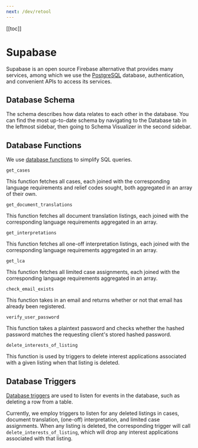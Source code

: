 ```yaml
---
next: /dev/retool
---
```


[[toc]]

# Supabase

Supabase is an open source Firebase alternative that provides many services, among which we use the [PostgreSQL](https://www.postgresql.org/) database, authentication, and convenient APIs to access its services.

## Database Schema

The schema describes how data relates to each other in the database.
You can find the most up-to-date schema by navigating to the Database tab in the leftmost sidebar, then going to Schema Visualizer in the second sidebar.

## Database Functions

We use [database functions](https://supabase.com/docs/guides/database/functions) to simplify SQL queries.

`get_cases`

This function fetches all cases, each joined with the corresponding language requirements and relief codes sought, both aggregated in an array of their own.

`get_document_translations`

This function fetches all document translation listings, each joined with the corresponding language requirements aggregated in an array.

`get_interpretations`

This function fetches all one-off interpretation listings, each joined with the corresponding language requirements aggregated in an array.

`get_lca`

This function fetches all limited case assignments, each joined with the corresponding language requirements aggregated in an array.

`check_email_exists`

This function takes in an email and returns whether or not that email has already been registered.

`verify_user_password`

This function takes a plaintext password and checks whether the hashed password matches the requesting client's stored hashed password.

`delete_interests_of_listing`

This function is used by triggers to delete interest applications associated with a given listing when that listing is deleted.

## Database Triggers

[Database triggers](https://supabase.com/docs/guides/database/postgres/triggers) are used to listen for events in the database, such as deleting a row from a table.

Currently, we employ triggers to listen for any deleted listings in cases, document translation, (one-off) interpretation, and limited case assignments. When any listing is deleted, the corresponding trigger will call `delete_interests_of_listing`, which will drop any interest applications associated with that listing.

